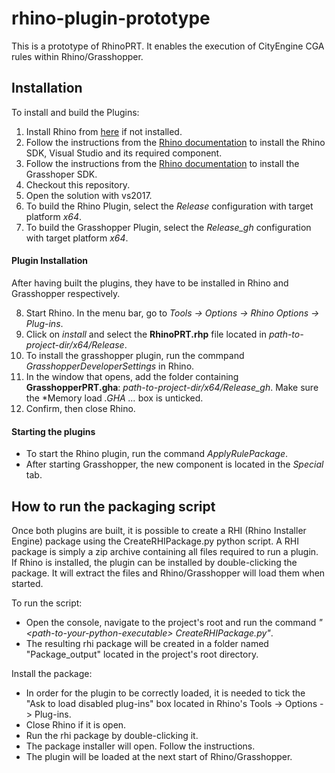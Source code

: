 # rhino-plugin-prototype
This is a prototype of RhinoPRT. It enables the execution of CityEngine CGA rules within Rhino/Grasshopper.

## Installation
To install and build the Plugins:
1. Install Rhino from [here](https://www.rhino3d.com/download) if not installed.
2. Follow the instructions from the [Rhino documentation](https://developer.rhino3d.com/guides/cpp/installing-tools-windows/) to install the Rhino SDK, Visual Studio and its required component.
3. Follow the instructions from the [Rhino documentation](https://developer.rhino3d.com/guides/grasshopper/installing-tools-windows/) to install the Grasshoper SDK.
4. Checkout this repository.
5. Open the solution with vs2017.
6. To build the Rhino Plugin, select the *Release* configuration with target platform *x64*.
7. To build the Grasshopper Plugin, select the *Release_gh* configuration with target platform *x64*.

#### Plugin Installation
After having built the plugins, they have to be installed in Rhino and Grasshopper respectively.

8. Start Rhino. In the menu bar, go to *Tools -> Options -> Rhino Options -> Plug-ins*.
9. Click on *install* and select the **RhinoPRT.rhp** file located in *path-to-project-dir/x64/Release*.
10. To install the grasshopper plugin, run the commpand *GrasshopperDeveloperSettings* in Rhino.
11. In the window that opens, add the folder containing **GrasshopperPRT.gha**: *path-to-project-dir/x64/Release_gh*. Make sure the *Memory load *.GHA ...* box is unticked.
12. Confirm, then close Rhino.

#### Starting the plugins
- To start the Rhino plugin, run the command *ApplyRulePackage*.
- After starting Grasshopper, the new component is located in the *Special* tab.

## How to run the packaging script
Once both plugins are built, it is possible to create a RHI (Rhino Installer Engine) package using the CreateRHIPackage.py python script. A RHI package is simply a zip archive containing all files required to run a plugin. If Rhino is installed, the plugin can be installed by double-clicking the package. It will extract the files and Rhino/Grasshopper will load them when started.

To run the script:
- Open the console, navigate to the project's root and run the command _"\<path-to-your-python-executable> CreateRHIPackage.py"_.
- The resulting rhi package will be created in a folder named "Package_output" located in the project's root directory.

Install the package:
- In order for the plugin to be correctly loaded, it is needed to tick the "Ask to load disabled plug-ins" box located in Rhino's Tools -> Options -> Plug-ins.
- Close Rhino if it is open.
- Run the rhi package by double-clicking it.
- The package installer will open. Follow the instructions.
- The plugin will be loaded at the next start of Rhino/Grasshopper.

